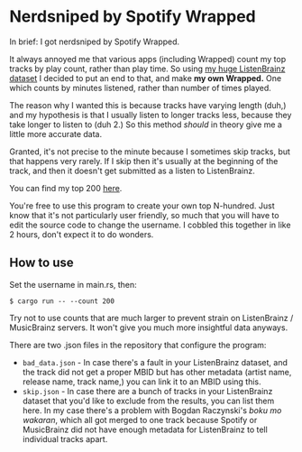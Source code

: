 # Nerdsniped by Spotify Wrapped

In brief: I got nerdsniped by Spotify Wrapped.

It always annoyed me that various apps (including Wrapped) count my top tracks by play count, rather
than play time. So using [my huge ListenBrainz dataset](https://listenbrainz.org/user/liquidev/)
I decided to put an end to that, and make **my own Wrapped.** One which counts by minutes listened,
rather than number of times played.

The reason why I wanted this is because tracks have varying length (duh,) and my hypothesis is that
I usually listen to longer tracks less, because they take longer to listen to (duh 2.) So this
method *should* in theory give me a little more accurate data.

Granted, it's not precise to the minute because I sometimes skip tracks, but that happens very
rarely. If I skip then it's usually at the beginning of the track, and then it doesn't get submitted
as a listen to ListenBrainz.

You can find my top 200 [here](top200.txt).

You're free to use this program to create your own top N-hundred. Just know that it's not
particularly user friendly, so much that you will have to edit the source code to change the
username. I cobbled this together in like 2 hours, don't expect it to do wonders.

## How to use

Set the username in main.rs, then:
```
$ cargo run -- --count 200
```
Try not to use counts that are much larger to prevent strain on ListenBrainz / MusicBrainz servers.
It won't give you much more insightful data anyways.

There are two .json files in the repository that configure the program:
- `bad_data.json` - In case there's a fault in your ListenBrainz dataset, and the track did not get
  a proper MBID but has other metadata (artist name, release name, track name,) you can link it to
  an MBID using this.
- `skip.json` - In case there are a bunch of tracks in your ListenBrainz dataset that you'd like to
  exclude from the results, you can list them here. In my case there's a problem with Bogdan
  Raczynski's *boku mo wakaran*, which all got merged to one track because Spotify or MusicBrainz
  did not have enough metadata for ListenBrainz to tell individual tracks apart.
